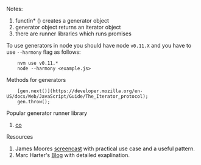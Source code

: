 Notes:

1. functin* () creates a generator object
2. generator object returns an iterator object
3. there are runner libraries which runs promises

To use generators in node you should have node `v0.11.X` and you have to use `--harmony` flag as follows:
```
	nvm use v0.11.*
	node --harmony <example.js>
```

Methods for generators
```
	[gen.next()](https://developer.mozilla.org/en-US/docs/Web/JavaScript/Guide/The_Iterator_protocol);
	gen.throw();
```

Popular generator runner library 

1. [co](https://github.com/tj/co)

Resources

1. James Moores [screencast](http://youtu.be/YrZyAn0yCb8) with practical use case and a useful pattern.
2. Marc Harter's [Blog](http://strongloop.com/strongblog/how-to-generators-node-js-yield-use-cases/) with detailed exaplination.
